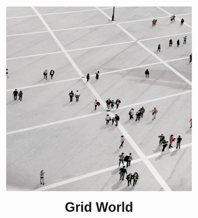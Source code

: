 <p align="center">
  <img src="https://github.com/AlexisRodriguezCS/GridWord/blob/main/Images/GridWorld.jpg?raw=true" alt="alt text" height="500" width="800">
  
</p>
<h1 style="font-family: Arial, sans-serif; font-size: 36px; margin-top: 20px; text-align: center;">Grid World</h1>
